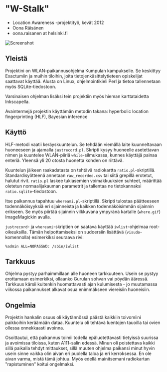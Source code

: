 "W-Stalk"
=========

* Location Awareness -projektityö, kevät 2012
* Oona Räisänen
* oona.raisanen at helsinki.fi

![Screenshot](http://www.cs.helsinki.fi/u/okraisan/located-t.jpg)

Yleistä
-------

Projektini on WLAN-paikannusohjelma Kumpulan kampukselle.
Se keskittyy Exactumiin ja muihin tiloihin, joita tietojenkäsittelytieteen
opiskelijat saattavat käyttää. Alusta on
Linux, ohjelmointikieli Perl ja tietoa tallennetaan myös
SQLite-tiedostoon.

Varsinaisen ohjelman lisäksi tein projektiin myös hieman
karttataidetta Inkscapella.

Avaintermejä projektin käyttämän metodin takana:
hyperbolic location fingerprinting (HLF), Bayesian inference


Käyttö
------

HLF-metodi vaatii keräyskuuntelun. Se tehdään viemällä
laite kuunneltavaan huoneeseen ja ajamalla `justrecord.pl`.
Skripti kysyy huoneelle asetettavan nimen ja kuuntelee
WLAN-piiriä `while`-silmukassa, kunnes käyttäjä painaa enteriä.
Yleensä yli 20 otosta huonetta kohden on riittävä.

Kuuntelun jälkeen raakadatasta on tehtävä radiokartta
`ratio.pl`-skriptillä. Standardisyötteenä annetaan
`raw_recorded.csv` tai siitä grepillä erotetut, halutut
rivit. `ratio.pl` laskee tukiasemien voimakkuuksien suhteet,
määrittää oletetun normaalijakauman parametrit ja
tallentaa ne tietokannaksi `ratio.sqlite`-tiedostoon.

Itse paikannus tapahtuu `whereami.pl`-skriptillä. Skripti
tulostaa päätteeseen todennäköisyyksiä eri sijainneista ja
kaikken todennäköisimmän sijainnin erikseen. Se myös piirtää
sijainnin vilkkuvana ympyränä kartalle (`where.gif`)
ImageMagickin avulla.

`justrecord`- ja `whereami`-skriptien on saatava käyttää
`iwlist`-ohjelmaa root-oikeuksilla. Tämän helpottamiseksi
on sudoersiin lisättävä (`visudo`-komennolla) esimerkiksi
seuraava rivi:

`%admin ALL=NOPASSWD: /sbin/iwlist`


Tarkkuus
--------

Ohjelma pystyy parhaimmillaan alle huoneen tarkkuuteen.
Usein se pystyy erottamaan esimerkiksi, ollaanko Gurulan
sohvan vai pöydän ääressä. Tarkkuus kärsii kuitenkin
huomattavasti ajan kulumisesta - jo muutamassa viikossa
paikannukset alkavat osua enimmäkseen viereisiin
huoneisiin.


Ongelmia
--------

Projektin hankalin osuus oli käytännössä päästä kaikkiin
toivomiini paikkoihin keräämään dataa. Kuuntelu oli tehtävä
luentojen tauoilla tai ovien ollessa onnekkaasti avoinna.

Osoittautui, että paikannus toimii todella epäluotettavasti
tietyissä suurissa ja avoimissa tiloissa, kuten A111-salin
edessä. Minun oli poistettava kaikki sillä paikalla tehdyt
mittaukset, sillä muuten ohjelma paikansi minut hyvin usein
sinne vaikka olin aivan eri puolella taloa ja eri
kerroksessa. En ole aivan varma, mistä tämä johtuu. Myös
edellä mainitsemani radiokartan "rapistuminen" koitui
ongelmaksi.
